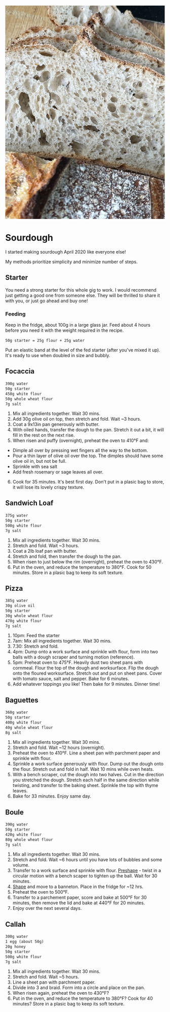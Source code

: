 ![Sliced boule](https://github.com/dmmgriffiths/sourdough/blob/0667c06fe7867e488f940087c1353e8ba1df016a/71A7A20F-0ADD-4B87-A81D-6381EA637AC6.jpeg)

# Sourdough

I started making sourdough April 2020 like everyone else!

My methods prioritize simplicity and minimize number of steps.

## Starter

You need a strong starter for this whole gig to work. I would recommend just getting a good one from someone else. They will be thrilled to share it with you, or just go ahead and buy one!

### Feeding

Keep in the fridge, about 100g in a large glass jar. Feed about 4 hours before you need it with the weight required in the recipe.

`50g starter = 25g flour + 25g water`

Put an elastic band at the level of the fed starter (after you've mixed it up). It's ready to use when doubled in size and bubbly. 

## Focaccia 

```
390g water
50g starter
450g white flour
50g whole wheat flour
7g salt
```

1. Mix all ingredients together. Wait 30 mins.
2. Add 30g olive oil on top, then stretch and fold. Wait ~3 hours.
3. Coat a 9x13in pan generously with butter.
4. With oiled hands, transfer the dough to the pan. Stretch it out a bit, it will fill in the rest on the next rise.
5. When risen and puffy (overnight), preheat the oven to 410°F and:
- Dimple all over by pressing wet fingers all the way to the bottom.
- Pour a thin layer of olive oil over the top. The dimples should have some olive oil in, but not be full.
- Sprinkle with sea salt 
- Add fresh rosemary or sage leaves all over.
6. Cook for 35 minutes. It's best first day. Don't put in a plasic bag to store, it will lose its lovely crispy texture. 

## Sandwich Loaf

```
375g water
50g starter
500g white flour
7g salt
```

1. Mix all ingredients together. Wait 30 mins.
2. Stretch and fold. Wait ~3 hours.
3. Coat a 2lb loaf pan with butter.
4. Stretch and fold, then transfer the dough to the pan.
5. When risen to just below the rim (overnight), preheat the oven to 430°F.
6. Put in the oven, and reduce the temperature to 380°F. Cook for 50 minutes. Store in a plasic bag to keep its soft texture. 

## Pizza

```
385g water
30g olive oil
50g starter
30g whole wheat flour 
470g white flour
7g salt
```
1. 10pm: Feed the starter
2. 7am: Mix all ingredients together. Wait 30 mins.
3. 7.30: Stretch and fold. 
4. 4pm: Dump onto a work surface and sprinkle with flour, form into two balls with a dough scraper and turning motion (reference). 
5. 5pm: Preheat oven to 475°F. Heavily dust two sheet pans with cornmeal. Flour the top of the dough and worksurface. Flip the dough onto the floured worksurface. Stretch out and put on sheet pans. Cover with tomato sauce, salt and pepper. Bake for 6 minutes.
6. Add whatever toppings you like! Then bake for 9 minutes. Dinner time!


## Baguettes 

```
360g water
50g starter
400g white flour
40g whole wheat flour
8g salt
```

1. Mix all ingredients together. Wait 30 mins.
2. Stretch and fold. Wait ~12 hours (overnight).
3. Preheat the oven to 410°F. Line a sheet pan with parchment paper and sprinkle with flour.
4. Sprinkle a work surface generously with flour. Dump out the dough onto the flour. Stretch out and fold in half. Wait 10 mins while oven heats.
5. With a bench scraper, cut the dough into two halves. Cut in the direction you stretched the dough. Stretch each half in the same direction while twisting, and transfer to the baking sheet. Sprinkle the top with thyme leaves.
6. Bake for 33 minutes. Enjoy same day.


## Boule 

```
390g water
50g starter
420g white flour
80g whole wheat flour
7g salt
```

1. Mix all ingredients together. Wait 30 mins.
2. Stretch and fold. Wait ~6 hours until you have lots of bubbles and some volume.
3. Transfer to a work surface and sprinkle with flour. [Preshape](https://www.facebook.com/jamieoliver/videos/how-to-make-sourdough-jamie-oliver/573982206589391/?t=260) - twist in a circular motion with a bench scaper to tighten up the ball. Wait for 30 minutes.
4. [Shape](https://www.facebook.com/jamieoliver/videos/how-to-make-sourdough-jamie-oliver/573982206589391/?t=285) and move to a banneton. Place in the fridge for ~12 hrs.
5. Preheat the oven to 500°F.
6. Transfer to a parchement paper, score and bake at 500°F for 30 minutes, then remove the lid and bake at 440°F for 20 minutes.
7. Enjoy over the next several days.

## Callah

```
300g water
1 egg (about 50g)
20g honey
50g starter
500g white flour
7g salt
```

1. Mix all ingredients together. Wait 30 mins.
2. Stretch and fold. Wait ~5 hours.
3. Line a sheet pan with parchment paper.
4. Divide into 3 and braid. Form into a circle and place on the pan.
5. When risen again, preheat the oven to 430°F?
6. Put in the oven, and reduce the temperature to 380°F? Cook for 40 minutes? Store in a plasic bag to keep its soft texture. 
